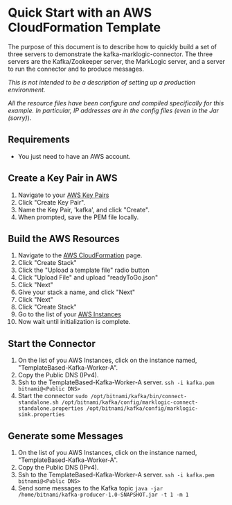 # Quick Start with an AWS CloudFormation Template
The purpose of this document is to describe how to quickly build a set of three servers to demonstrate the kafka-marklogic-connector.
The three servers are the Kafka/Zookeeper server, the MarkLogic server, and a server to run the connector and to produce messages.

_This is not intended to be a description of setting up a production environment._

_All the resource files have been configure and compiled specifically for this example.
In particular, IP addresses are in the config files (even in the Jar (sorry)_).

## Requirements
* You just need to have an AWS account.

## Create a Key Pair in AWS
1. Navigate to your [AWS Key Pairs](https://console.aws.amazon.com/ec2/v2/home?region=us-east-1#KeyPairs:sort=keyName)
1. Click "Create Key Pair".
1. Name the Key Pair, 'kafka', and click "Create".
1. When prompted, save the PEM file locally.

## Build the AWS Resources
1. Navigate to the [AWS CloudFormation](https://console.aws.amazon.com/cloudformation/home?region=us-east-1) page.
1. Click "Create Stack"
1. Click the "Upload a template file" radio button
1. Click "Upload File" and upload "readyToGo.json"
1. Click "Next"
1. Give your stack a name, and click "Next"
1. Click "Next"
1. Click "Create Stack"
1. Go to the list of your [AWS Instances](https://console.aws.amazon.com/ec2/v2/home?region=us-east-1#Instances:sort=tag:Name)
1. Now wait until initialization is complete.

## Start the Connector
1. On the list of you AWS Instances, click on the instance named, "TemplateBased-Kafka-Worker-A".
1. Copy the Public DNS (IPv4).
1. Ssh to the TemplateBased-Kafka-Worker-A server.
`ssh -i kafka.pem bitnami@<Public DNS>`
1. Start the connector
`sudo /opt/bitnami/kafka/bin/connect-standalone.sh /opt/bitnami/kafka/config/marklogic-connect-standalone.properties /opt/bitnami/kafka/config/marklogic-sink.properties`

## Generate some Messages
1. On the list of you AWS Instances, click on the instance named, "TemplateBased-Kafka-Worker-A".
1. Copy the Public DNS (IPv4).
1. Ssh to the TemplateBased-Kafka-Worker-A server.
`ssh -i kafka.pem bitnami@<Public DNS>`
1. Send some messages to the Kafka topic
`java -jar /home/bitnami/kafka-producer-1.0-SNAPSHOT.jar -t 1 -m 1`
